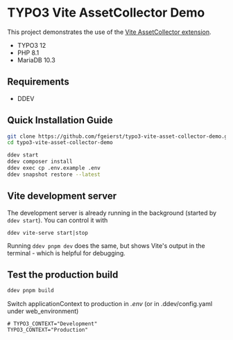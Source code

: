 # TYPO3 Vite AssetCollector Demo

This project demonstrates the use of the [Vite AssetCollector extension](https://github.com/s2b/vite-asset-collector).

- TYPO3 12
- PHP 8.1
- MariaDB 10.3

## Requirements

- DDEV

## Quick Installation Guide

```bash
git clone https://github.com/fgeierst/typo3-vite-asset-collector-demo.git
cd typo3-vite-asset-collector-demo
```

```bash
ddev start
ddev composer install
ddev exec cp .env.example .env
ddev snapshot restore --latest
```

## Vite development server

The development server is already running in the background (started by `ddev start`). You can control it with

	ddev vite-serve start|stop

Running `ddev pnpm dev` does the same, but shows Vite's output in the terminal - which is helpful for debugging.

## Test the production build

```bash
ddev pnpm build
```

Switch applicationContext to production in _.env_ (or in .ddev/config.yaml under web_environment)

```
# TYPO3_CONTEXT="Development"
TYPO3_CONTEXT="Production"
```